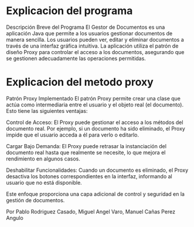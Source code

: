 # Explicacion del programa 

Descripción Breve del Programa
El Gestor de Documentos es una aplicación Java que permite a los usuarios gestionar documentos de manera sencilla. Los usuarios pueden ver, editar y eliminar documentos a través de una interfaz gráfica intuitiva. La aplicación utiliza el patrón de diseño Proxy para controlar el acceso a los documentos, asegurando que se gestionen adecuadamente las operaciones permitidas.

# Explicacion del metodo proxy

Patrón Proxy Implementado
El patrón Proxy permite crear una clase que actúa como intermediaria entre el usuario y el objeto real (el documento). Esto tiene las siguientes ventajas:

Control de Acceso: El Proxy puede gestionar el acceso a los métodos del documento real. Por ejemplo, si un documento ha sido eliminado, el Proxy impide que el usuario acceda a él para verlo o editarlo.

Cargar Bajo Demanda: El Proxy puede retrasar la instanciación del documento real hasta que realmente se necesite, lo que mejora el rendimiento en algunos casos.

Deshabilitar Funcionalidades: Cuando un documento es eliminado, el Proxy desactiva los botones correspondientes en la interfaz, informando al usuario que no está disponible.

Este enfoque proporciona una capa adicional de control y seguridad en la gestión de documentos.

Por Pablo Rodriguez Casado, Miguel Angel Varo, Manuel Cañas Perez Angulo
